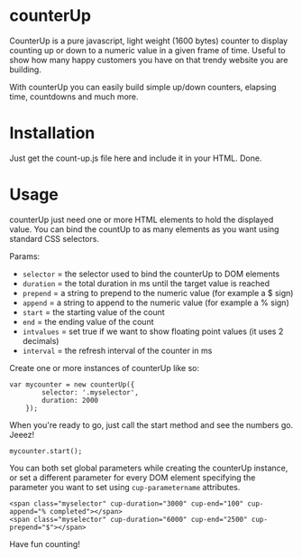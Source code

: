 # counterUp

CounterUp is a pure javascript, light weight (1600 bytes) counter to display counting up or down to a numeric value in a given frame of time. Useful to show how many happy customers you have on that trendy website you are building.

With counterUp you can easily build simple up/down counters, elapsing time, countdowns and much more.


# Installation


Just get the count-up.js file here and include it in your HTML. Done.


# Usage


counterUp just need one or more HTML elements to hold the displayed value. You can bind the countUp to as many elements as you want using standard CSS selectors.

Params:
- `selector` = the selector used to bind the counterUp to DOM elements
- `duration` = the total duration in ms until the target value is reached
- `prepend`  = a string to prepend to the numeric value (for example a $ sign)
- `append`   = a string to append to the numeric value (for example a % sign)
- `start`    = the starting value of the count
- `end`      = the ending value of the count
- `intvalues` = set true if we want to show floating point values (it uses 2 decimals)
- `interval` = the refresh interval of the counter in ms

Create one or more instances of counterUp like so:

```
var mycounter = new counterUp({
        selector: '.myselector',
        duration: 2000
    });
```

When you're ready to go, just call the start method and see the numbers go. Jeeez!

`mycounter.start();`

You can both set global parameters while creating the counterUp instance, or set a different parameter for every DOM element specifying the parameter you want to set using `cup-parametername` attributes.

```
<span class="myselector" cup-duration="3000" cup-end="100" cup-append="% completed"></span>
<span class="myselector" cup-duration="6000" cup-end="2500" cup-prepend="$"></span>

```

Have fun counting!
